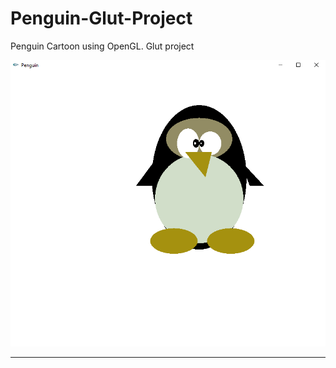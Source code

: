 # Penguin-Glut-Project

Penguin Cartoon using OpenGL. Glut project

![Output](https://github.com/TaneemKazi/Penguin-Glut-Project/blob/main/Screenshots/Penguin.PNG)

---
